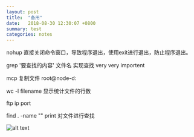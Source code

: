 ```yaml
---
layout: post
title:  "备用"
date:   2018-08-30 12:30:07 +0800
summary: test
categories: notes
---
```




nohup 直接关闭命令窗口，导致程序退出，使用exit进行退出，防止程序退出。

grep '要查找的内容'  文件名  实现查找 very very importent

mcp 复制文件 root@node-d:

wc -l filename  显示统计文件的行数

ftp ip port 

find . -name "" print 对文件进行查找

![alt text](/img/posts/test.jpg)
